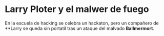 # Larry Ploter y el malwer de fuego

En la escuela de hacking se celebra un hackaton, pero un compañero de **Larry se queda sin portatil tras un ataque del malvado **Ballmermort**.
